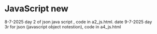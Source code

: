 # JavaScript new
8-7-2025 day 2 of json java script , code in a2_js.html.
date 9-7-2025 day 3r for json (javascript object notestion), code in a4_js.html